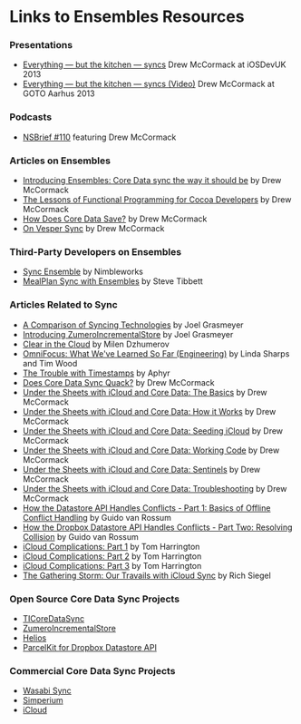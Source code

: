 # Links to Ensembles Resources

### Presentations
* [Everything — but the kitchen — syncs](http://www.iosdevuk.com/talks/) Drew McCormack at iOSDevUK 2013
* [Everything — but the kitchen — syncs (Video)](http://gotocon.com/video) Drew McCormack at GOTO Aarhus 2013

### Podcasts
* [NSBrief #110](http://nsbrief.com/110-drew-mccormack/) featuring Drew McCormack

### Articles on Ensembles
* [Introducing Ensembles: Core Data sync the way it should be](http://mentalfaculty.tumblr.com/post/62909673342/introducing-ensembles-core-data-sync-the-way-it-should) by Drew McCormack
* [The Lessons of Functional Programming for Cocoa Developers](http://mentalfaculty.tumblr.com/post/64952009090/the-lessons-of-functional-programming-for-cocoa) by Drew McCormack
* [How Does Core Data Save?](http://mentalfaculty.tumblr.com/post/65682908577/how-does-core-data-save) by Drew McCormack
* [On Vesper Sync](http://mentalfaculty.tumblr.com/post/66955072014/on-vesper-sync) by Drew McCormack

### Third-Party Developers on Ensembles
* [Sync Ensemble](http://nimbleworks.co.uk/blog/sync-ensemble) by Nimbleworks
* [MealPlan Sync with Ensembles](http://blog.stevex.net/2014/03/mealplan-sync-with-ensembles/) by Steve Tibbett

### Articles Related to Sync
* [A Comparison of Syncing Technologies](http://grasmeyer.com/blog/2013/10/8/a-comparison-of-syncing-technologies) by Joel Grasmeyer
* [Introducing ZumeroIncrementalStore](http://grasmeyer.com/blog/2013/10/8/introducing-zumeroincrementalstore) by Joel Grasmeyer
* [Clear in the Cloud](http://blog.helftone.com/clear-in-the-icloud/) by Milen Dzhumerov
* [OmniFocus: What We've Learned So Far (Engineering)](http://www.omnigroup.com/blog/OmniFocus_What_Weve_Learned_So_Far_Engineering) by Linda Sharps and Tim Wood
* [The Trouble with Timestamps](http://aphyr.com/posts/299-the-trouble-with-timestamps) by Aphyr
* [Does Core Data Sync Quack?](http://mentalfaculty.tumblr.com/post/51143164677/does-core-data-sync-quack) by Drew McCormack
* [Under the Sheets with iCloud and Core Data: The Basics](http://mentalfaculty.tumblr.com/post/23163747823/under-the-sheets-with-icloud-and-core-data-the-basics) by Drew McCormack
* [Under the Sheets with iCloud and Core Data: How it Works](http://mentalfaculty.tumblr.com/post/23231176783/under-the-sheets-with-icloud-and-core-data-how-it) by Drew McCormack
* [Under the Sheets with iCloud and Core Data: Seeding iCloud](http://mentalfaculty.tumblr.com/post/23788055417/under-the-sheets-with-icloud-and-core-data-seeding) by Drew McCormack
* [Under the Sheets with iCloud and Core Data: Working Code](http://mentalfaculty.tumblr.com/post/24009617665/under-the-sheets-with-icloud-and-core-data-working) by Drew McCormack
* [Under the Sheets with iCloud and Core Data: Sentinels](http://mentalfaculty.tumblr.com/post/24692275202/under-the-sheets-with-icloud-and-core-data-sentinels) by Drew McCormack
* [Under the Sheets with iCloud and Core Data: Troubleshooting](http://mentalfaculty.tumblr.com/post/25241910449/under-the-sheets-with-icloud-and-core-data) by Drew McCormack
* [How the Datastore API Handles Conflicts - Part 1: Basics of Offline Conflict Handling](https://www.dropbox.com/developers/blog/48/how-the-datastore-api-handles-conflicts-part-1-basics-of-offline-conflict-handling) by Guido van Rossum
* [How the Dropbox Datastore API Handles Conflicts - Part Two: Resolving Collision](https://www.dropbox.com/developers/blog/56/how-the-dropbox-datastore-api-handles-conflicts-part-two-resolving-collisions) by Guido van Rossum
* [iCloud Complications: Part 1](http://www.atomicbird.com/icloud-complications) by Tom Harrington
* [iCloud Complications: Part 2](http://www.atomicbird.com/blog/icloud-complications-part-2) by Tom Harrington
* [iCloud Complications: Part 3](http://www.atomicbird.com/blog/icloud-complications-part-3) by Tom Harrington
* [The Gathering Storm: Our Travails with iCloud Sync](http://rms2.tumblr.com/post/46505165521/the-gathering-storm-our-travails-with-icloud-sync) by Rich Siegel

### Open Source Core Data Sync Projects
* [TICoreDataSync](https://github.com/nothirst/TICoreDataSync)
* [ZumeroIncrementalStore](https://github.com/grasmeyer/ZumeroIncrementalStore)
* [Helios](http://helios.io)
* [ParcelKit for Dropbox Datastore API](https://github.com/overcommitted/ParcelKit)

### Commercial Core Data Sync Projects
* [Wasabi Sync](http://www.wasabisync.com)
* [Simperium](https://simperium.com)
* [iCloud](https://developer.apple.com/library/ios/documentation/General/Conceptual/iCloudDesignGuide/Chapters/DesignForCoreDataIniCloud.html)

